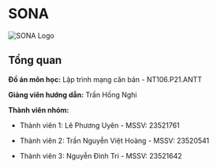 # SONA 
![SONA Logo](https://github.com/user-attachments/assets/55346e50-44ca-476e-a531-e64e0adb21d7)

## Tổng quan

**Đồ án môn học:** Lập trình mạng căn bản - NT106.P21.ANTT

**Giảng viên hướng dẫn:** Trần Hồng Nghi 

**Thành viên nhóm:**
* Thành viên 1: Lê Phương Uyên - MSSV: 23521761

* Thành viên 2: Trần Nguyễn Việt Hoàng - MSSV: 23520541

* Thành viên 3: Nguyễn Đình Tri - MSSV: 23521642



